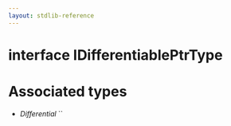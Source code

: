 ```yaml
---
layout: stdlib-reference
---
```


# interface IDifferentiablePtrType

# Associated types

* _Differential_ 
  ``


